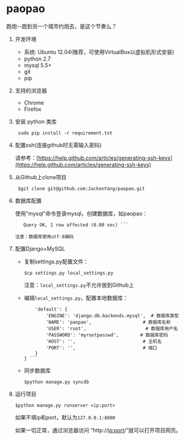 paopao
======

跑炮--跑到另一个城市约炮去，是这个节奏么？

1. 开发环境
    - 系统: Ubuntu 12.04(推荐，可使用VirtualBox以虚拟机形式安装)
    - python 2.7
    - mysql 5.5+
    - git
    - pip
2. 支持的浏览器
    - Chrome
    - Firefox
3. 安装 python 类库

    ``` sudo pip install -r requirement.txt```
4. 配置ssh(连接github时无需输入密码)

    请参考：[https://help.github.com/articles/generating-ssh-keys](https://help.github.com/articles/generating-ssh-keys)

5. 从Github上clone项目

    ``` $git clone git@github.com:JackonYang/paopao.git```

6. 数据库配置

    使用"mysql"命令登录mysql，创建数据库，如paopao：

    ```mysql>create database paopao;
       Query OK, 1 row affected (0.00 sec) ```

    注意：数据库使用utf-8编码

7. 配置Django+MySQL
    - 复制settings.py配置文件：

        ```$cp settings.py local_settings.py```

        注意：`local_settings.py`不允许放到Github上

    - 编辑`local_settings.py`，配置本地数据库：

        ``` DATABASES = {  
            'default': {  
                'ENGINE': 'django.db.backends.mysql',  # 数据库类型  
                'NAME': 'paopao',                   # 数据库名称  
                'USER': 'root',                      # 数据库用户名  
                'PASSWORD': 'myrootpasswd',        # 数据库密码  
                'HOST': '',                         # 主机名  
                'PORT': '',                         # 端口  
            }  
        } ```

    - 同步数据库

        `$python manage.py syncdb`
8. 运行项目

    `$python manage.py runserver <ip:port>`

    如果不填ip和port，默认为`127.0.0.1:8000`

    如果一切正常，通过浏览器访问 “http://<ip:port>/”就可以打开项目网页。
